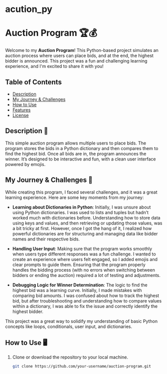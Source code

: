 # acution_py
# Auction Program 🏆💰

Welcome to my **Auction Program**! This Python-based project simulates an auction process where users can place bids, and at the end, the highest bidder is announced. This project was a fun and challenging learning experience, and I'm excited to share it with you!

## Table of Contents

- [Description](#description)
- [My Journey & Challenges](#my-journey--challenges)
- [How to Use](#how-to-use)
- [Features](#features)
- [License](#license)

## Description 📜

This simple auction program allows multiple users to place bids. The program stores the bids in a Python dictionary and then compares them to find the highest bid. Once all bids are in, the program announces the winner. It’s designed to be interactive and fun, with a clean user interface powered by emojis.

## My Journey & Challenges 🚀

While creating this program, I faced several challenges, and it was a great learning experience. Here are some key moments from my journey:

- **Learning about Dictionaries in Python**: Initially, I was unsure about using Python dictionaries. I was used to lists and tuples but hadn’t worked much with dictionaries before. Understanding how to store data using keys and values, and then retrieving or updating those values, was a bit tricky at first. However, once I got the hang of it, I realized how powerful dictionaries are for structuring and managing data like bidder names and their respective bids.

- **Handling User Input**: Making sure that the program works smoothly when users type different responses was a fun challenge. I wanted to create an experience where users felt engaged, so I added emojis and clear prompts to guide them. Ensuring that the program properly handles the bidding process (with no errors when switching between bidders or ending the auction) required a lot of testing and adjustments.

- **Debugging Logic for Winner Determination**: The logic to find the highest bid was a learning curve. Initially, I made mistakes with comparing bid amounts. I was confused about how to track the highest bid, but after troubleshooting and understanding how to compare values within a dictionary, I was able to fix the issue and correctly identify the highest bidder.

This project was a great way to solidify my understanding of basic Python concepts like loops, conditionals, user input, and dictionaries.

## How to Use 🖥️

1. Clone or download the repository to your local machine.

   ```bash
   git clone https://github.com/your-username/auction-program.git

